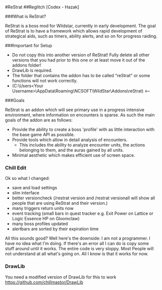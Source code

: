 #ReStrat
##Reglitch [Codex - Hazak]

###What is ReStrat?

ReStrat is a boss mod for Wildstar, currently in early development. The goal of ReStrat is to have a framework which allows rapid development of strategical aids, such as timers, ability alerts, and so on for progress raiding. 

###Important for Setup

- Do not copy this into another version of ReStrat! Fully delete all other versions that you had prior to this one or at least move it out of the addons folder!
- DrawLib is required.
- The folder that contains the addon has to be called "reStrat" or some functions will not work correctly.
- (C:\Users\<Your Username>\AppData\Roaming\NCSOFT\WildStar\Addons\reStrat) <-- 

###Goals

ReStrat is an addon which will see primary use in a progress intensive environment, where information on encounters is sparse. As such the main goals of the addon are as follows:

- Provide the ability to create a boss 'profile' with as little interaction with the base game API as possible.
- Provide tools which allow in detail analysis of encounters.
    - This includes the ability to analyze encounter units,  the actions belonging to them, and the auras gained by all      units.
- Minimal aesthetic which makes efficient use of screen space.

### Chill Edit

Ok so what I changed:

- save and load settings
- slim interface
- better versioncheck (/restrat version and /restrat versionall will show all people that are using ReStrat and their version.)
- many triggers return units now
- event tracking (small bars in quest tracker e.g. Exit Power on Lattice or Logic Essence HP on Gloomclaw)
- many boss profiles updated
- alertbars are sorted by their expiration time

All this sounds good? Well here's the downside:
I am not a programmer. I have no idea what I'm doing. If there's an error all I can do is copy some stuff around until it works.
The entire code is very sloppy. Most People will not understand at all what's going on. All I know is that it works for now.

### DrawLib

You need a modified version of DrawLib for this to work
https://github.com/chillmastor/DrawLib
